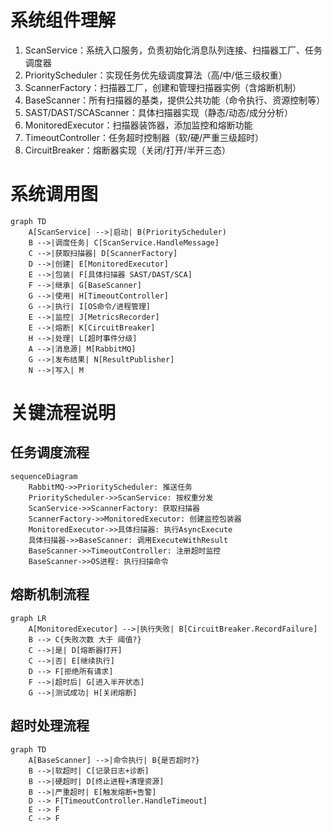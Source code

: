 # 系统组件理解
1. ScanService：系统入口服务，负责初始化消息队列连接、扫描器工厂、任务调度器
2. PriorityScheduler：实现任务优先级调度算法（高/中/低三级权重）
3. ScannerFactory：扫描器工厂，创建和管理扫描器实例（含熔断机制）
4. BaseScanner：所有扫描器的基类，提供公共功能（命令执行、资源控制等）
5. SAST/DAST/SCAScanner：具体扫描器实现（静态/动态/成分分析）
6. MonitoredExecutor：扫描器装饰器，添加监控和熔断功能
7. TimeoutController：任务超时控制器（软/硬/严重三级超时）
8. CircuitBreaker：熔断器实现（关闭/打开/半开三态）

# 系统调用图
```mermaid
graph TD
    A[ScanService] -->|启动| B(PriorityScheduler)
    B -->|调度任务| C[ScanService.HandleMessage]
    C -->|获取扫描器| D[ScannerFactory]
    D -->|创建| E[MonitoredExecutor]
    E -->|包装| F[具体扫描器 SAST/DAST/SCA]
    F -->|继承| G[BaseScanner]
    G -->|使用| H[TimeoutController]
    G -->|执行| I[OS命令/进程管理]
    E -->|监控| J[MetricsRecorder]
    E -->|熔断| K[CircuitBreaker]
    H -->|处理| L[超时事件分级]
    A -->|消息源| M[RabbitMQ]
    G -->|发布结果| N[ResultPublisher]
    N -->|写入| M
```

# 关键流程说明
## 任务调度流程
```mermaid
sequenceDiagram
    RabbitMQ->>PriorityScheduler: 推送任务
    PriorityScheduler->>ScanService: 按权重分发
    ScanService->>ScannerFactory: 获取扫描器
    ScannerFactory->>MonitoredExecutor: 创建监控包装器
    MonitoredExecutor->>具体扫描器: 执行AsyncExecute
    具体扫描器->>BaseScanner: 调用ExecuteWithResult
    BaseScanner->>TimeoutController: 注册超时监控
    BaseScanner->>OS进程: 执行扫描命令
```
## 熔断机制流程
```mermaid
graph LR
    A[MonitoredExecutor] -->|执行失败| B[CircuitBreaker.RecordFailure]
    B --> C{失败次数 大于 阈值?}
    C -->|是| D[熔断器打开]
    C -->|否| E[继续执行]
    D --> F[拒绝所有请求]
    F -->|超时后| G[进入半开状态]
    G -->|测试成功| H[关闭熔断]
```
## 超时处理流程
```mermaid
graph TD
    A[BaseScanner] -->|命令执行| B{是否超时?}
    B -->|软超时| C[记录日志+诊断]
    B -->|硬超时| D[终止进程+清理资源]
    B -->|严重超时| E[触发熔断+告警]
    D --> F[TimeoutController.HandleTimeout]
    E --> F
    C --> F
```
